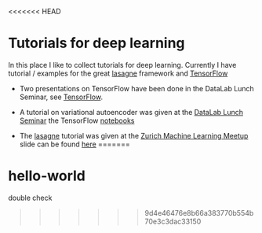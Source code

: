 <<<<<<< HEAD
# Tutorials for deep learning

In this place I like to collect tutorials for deep learning. Currently I have tutorial / examples for the great [lasagne](lasagne) framework and [TensorFlow](tensorflow)

* Two presentations on TensorFlow have been done in the DataLab Lunch Seminar, see  [TensorFlow](tensorflow).

* A tutorial on variational autoencoder was given at the [DataLab Lunch Seminar](https://home.zhaw.ch/~dueo/bbs/files/vae.pdf) the TensorFlow [notebooks](tensorflow/vae/)

* The [lasagne](lasagne) tutorial was given at the [Zurich Machine Learning Meetup](http://www.meetup.com/Zurich-Machine-Learning/events/221004771/?eventId=221004771) slide can be found [here](https://dl.dropboxusercontent.com/u/9154523/talks/ConvNets_ZH_ML.pptx.pdf) 
=======
# hello-world
double check
>>>>>>> 9d4e46476e8b66a383770b554b70e3c3dac33150
